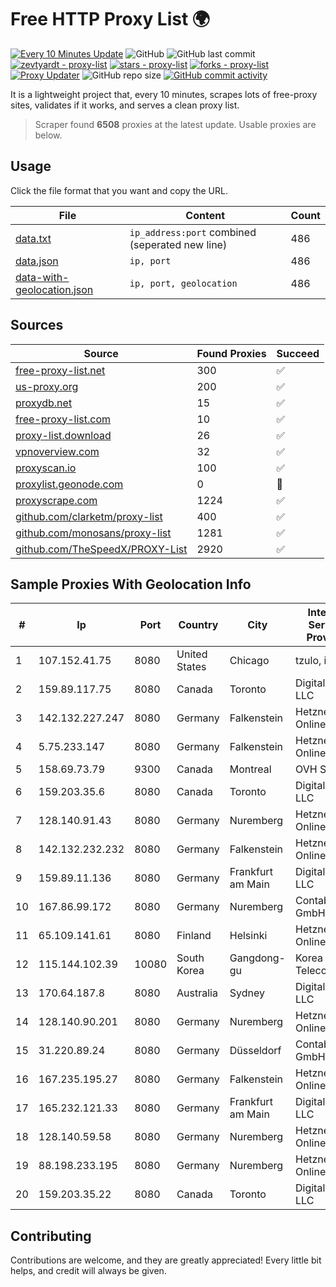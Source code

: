 
# Free HTTP Proxy List 🌍

[![Every 10 Minutes Update](https://github.com/mertguvencli/http-proxy-list/actions/workflows/main.yml/badge.svg?branch=main)](https://github.com/mertguvencli/http-proxy-list/actions/workflows/main.yml)
![GitHub](https://img.shields.io/github/license/mertguvencli/http-proxy-list)
![GitHub last commit](https://img.shields.io/github/last-commit/mertguvencli/http-proxy-list)
[![zevtyardt - proxy-list](https://img.shields.io/static/v1?label=zevtyardt&message=proxy-list&color=blue&logo=github)](https://github.com/zevtyardt/proxy-list "Go to GitHub repo")
[![stars - proxy-list](https://img.shields.io/github/stars/zevtyardt/proxy-list?style=social)](https://github.com/zevtyardt/proxy-list)
[![forks - proxy-list](https://img.shields.io/github/forks/zevtyardt/proxy-list?style=social)](https://github.com/zevtyardt/proxy-list)
[![Proxy Updater](https://github.com/zevtyardt/proxy-list/workflows/Proxy%20Updater/badge.svg)](https://github.com/zevtyardt/proxy-list/actions?query=workflow:"Proxy+Updater")
![GitHub repo size](https://img.shields.io/github/repo-size/zevtyardt/proxy-list)
[![GitHub commit activity](https://img.shields.io/github/commit-activity/m/zevtyardt/proxy-list?logo=commits)](https://github.com/zevtyardt/proxy-list/commits/main)

It is a lightweight project that, every 10 minutes, scrapes lots of free-proxy sites, validates if it works, and serves a clean proxy list.

> Scraper found **6508** proxies at the latest update. Usable proxies are below.

## Usage

Click the file format that you want and copy the URL.

|File|Content|Count|
|----|-------|-----|
|[data.txt](https://raw.githubusercontent.com/mertguvencli/http-proxy-list/main/proxy-list/data.txt)|`ip_address:port` combined (seperated new line)|486|
|[data.json](https://raw.githubusercontent.com/mertguvencli/http-proxy-list/main/proxy-list/data.json)|`ip, port`|486|
|[data-with-geolocation.json](https://raw.githubusercontent.com/mertguvencli/http-proxy-list/main/proxy-list/data-with-geolocation.json)|`ip, port, geolocation`|486|

## Sources

|Source|Found Proxies|Succeed|
|------|-------------|-------|
|[free-proxy-list.net](https://free-proxy-list.net)|300|✅|
|[us-proxy.org](https://www.us-proxy.org)|200|✅|
|[proxydb.net](http://proxydb.net)|15|✅|
|[free-proxy-list.com](https://free-proxy-list.com/?page=&port=&type%5B%5D=http&type%5B%5D=https&up_time=0&search=Search)|10|✅|
|[proxy-list.download](https://www.proxy-list.download/HTTP)|26|✅|
|[vpnoverview.com](https://vpnoverview.com/privacy/anonymous-browsing/free-proxy-servers)|32|✅|
|[proxyscan.io](https://www.proxyscan.io)|100|✅|
|[proxylist.geonode.com](https://proxylist.geonode.com/api/proxy-list?limit=300&page=1&sort_by=lastChecked&sort_type=desc&protocols=http,https)|0|🚫|
|[proxyscrape.com](https://api.proxyscrape.com/v2/?request=displayproxies&protocol=http&timeout=10000&country=all&ssl=all&anonymity=all)|1224|✅|
|[github.com/clarketm/proxy-list](https://raw.githubusercontent.com/clarketm/proxy-list/master/proxy-list-raw.txt)|400|✅|
|[github.com/monosans/proxy-list](https://raw.githubusercontent.com/monosans/proxy-list/main/proxies/http.txt)|1281|✅|
|[github.com/TheSpeedX/PROXY-List](https://raw.githubusercontent.com/TheSpeedX/PROXY-List/master/http.txt)|2920|✅|


## Sample Proxies With Geolocation Info

|#|Ip|Port|Country|City|Internet Service Provider|
|-|--|----|-------|----|-------------------------|
|1|107.152.41.75|8080|United States|Chicago|tzulo, inc.|
|2|159.89.117.75|8080|Canada|Toronto|DigitalOcean, LLC|
|3|142.132.227.247|8080|Germany|Falkenstein|Hetzner Online GmbH|
|4|5.75.233.147|8080|Germany|Falkenstein|Hetzner Online GmbH|
|5|158.69.73.79|9300|Canada|Montreal|OVH SAS|
|6|159.203.35.6|8080|Canada|Toronto|DigitalOcean, LLC|
|7|128.140.91.43|8080|Germany|Nuremberg|Hetzner Online GmbH|
|8|142.132.232.232|8080|Germany|Falkenstein|Hetzner Online GmbH|
|9|159.89.11.136|8080|Germany|Frankfurt am Main|DigitalOcean, LLC|
|10|167.86.99.172|8080|Germany|Nuremberg|Contabo GmbH|
|11|65.109.141.61|8080|Finland|Helsinki|Hetzner Online GmbH|
|12|115.144.102.39|10080|South Korea|Gangdong-gu|Korea Telecom|
|13|170.64.187.8|8080|Australia|Sydney|DigitalOcean, LLC|
|14|128.140.90.201|8080|Germany|Nuremberg|Hetzner Online GmbH|
|15|31.220.89.24|8080|Germany|Düsseldorf|Contabo GmbH|
|16|167.235.195.27|8080|Germany|Falkenstein|Hetzner Online GmbH|
|17|165.232.121.33|8080|Germany|Frankfurt am Main|DigitalOcean, LLC|
|18|128.140.59.58|8080|Germany|Nuremberg|Hetzner Online GmbH|
|19|88.198.233.195|8080|Germany|Nuremberg|Hetzner Online GmbH|
|20|159.203.35.22|8080|Canada|Toronto|DigitalOcean, LLC|



## Contributing

Contributions are welcome, and they are greatly appreciated! Every
little bit helps, and credit will always be given.

